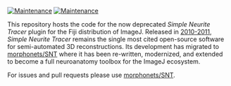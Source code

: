 [![Maintenance](https://img.shields.io/maintenance/no/2020)](https://github.com/morphonets/SNT)
[![Maintenance](https://img.shields.io/badge/Legacy-Replaced%20by%20SNT-orange)](https://github.com/morphonets/SNT)

This repository hosts the code for the now deprecated *Simple Neurite Tracer* plugin for the Fiji distribution of ImageJ. Released in [2010-2011](https://doi.org/10.1093/bioinformatics/btr390), *Simple Neurite Tracer* remains the single most cited open-source software for semi-automated 3D reconstructions.  Its development has migrated to [morphonets/SNT](https://github.com/morphonets/SNT) where it has been re-written, modernized, and extended to become a full neuroanatomy toolbox for the ImageJ ecosystem.

For issues and pull requests please use [morphonets/SNT](https://github.com/morphonets/SNT).
